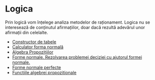 # Logica

Prin logică vom înțelege analiza metodelor de raționament.
Logica nu se interesează de conținutul afirmațiilor, doar dacă rezultă adevărul unor afirmații din celelalte.

- [Constructor de tabele](tabele.md)
- [Calculator forma normală](calculator-forma-normala.md)
- [Algebra Propozițiilor](algebra-propozitiilor.md)
- [Forme normale. Rezolvarea problemei deciziei cu ajutorul formei normale.](forme-normale.md)
- [Forme normale perfecte](forme-normale-perfecte.md)
- [Functiile algebrei propozitionale](functiile-algebrei-propozitionale.md)
